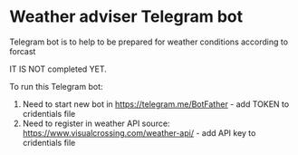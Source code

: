 # Weather adviser Telegram bot

Telegram bot is to help to be prepared for weather conditions according to forcast

IT IS NOT completed YET. 


To run this Telegram bot:  
1. Need to start new bot in https://telegram.me/BotFather - add TOKEN to cridentials file
2. Need to register in weather API source: https://www.visualcrossing.com/weather-api/ - add API key to cridentials file
